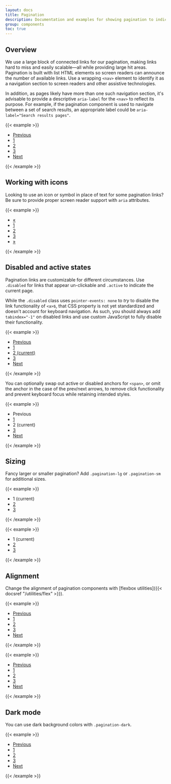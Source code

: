 ```yaml
---
layout: docs
title: Pagination
description: Documentation and examples for showing pagination to indicate a series of related content exists across multiple pages.
group: components
toc: true
---
```


## Overview

We use a large block of connected links for our pagination, making links hard to miss and easily scalable—all while providing large hit areas. Pagination is built with list HTML elements so screen readers can announce the number of available links. Use a wrapping `<nav>` element to identify it as a navigation section to screen readers and other assistive technologies.

In addition, as pages likely have more than one such navigation section, it's advisable to provide a descriptive `aria-label` for the `<nav>` to reflect its purpose. For example, if the pagination component is used to navigate between a set of search results, an appropriate label could be `aria-label="Search results pages"`.

{{< example >}}
<nav aria-label="Page navigation example">
  <ul class="pagination">
    <li class="page-item"><a class="page-link" href="#">Previous</a></li>
    <li class="page-item"><a class="page-link" href="#">1</a></li>
    <li class="page-item"><a class="page-link" href="#">2</a></li>
    <li class="page-item"><a class="page-link" href="#">3</a></li>
    <li class="page-item"><a class="page-link" href="#">Next</a></li>
  </ul>
</nav>
{{< /example >}}

## Working with icons

Looking to use an icon or symbol in place of text for some pagination links? Be sure to provide proper screen reader support with `aria` attributes.

{{< example >}}
<nav aria-label="Page navigation example">
  <ul class="pagination">
    <li class="page-item">
      <a class="page-link" href="#" aria-label="Previous">
        <span aria-hidden="true">&laquo;</span>
      </a>
    </li>
    <li class="page-item"><a class="page-link" href="#">1</a></li>
    <li class="page-item"><a class="page-link" href="#">2</a></li>
    <li class="page-item"><a class="page-link" href="#">3</a></li>
    <li class="page-item">
      <a class="page-link" href="#" aria-label="Next">
        <span aria-hidden="true">&raquo;</span>
      </a>
    </li>
  </ul>
</nav>
{{< /example >}}

## Disabled and active states

Pagination links are customizable for different circumstances. Use `.disabled` for links that appear un-clickable and `.active` to indicate the current page.

While the `.disabled` class uses `pointer-events: none` to _try_ to disable the link functionality of `<a>`s, that CSS property is not yet standardized and doesn't account for keyboard navigation. As such, you should always add `tabindex="-1"` on disabled links and use custom JavaScript to fully disable their functionality.

{{< example >}}
<nav aria-label="...">
  <ul class="pagination">
    <li class="page-item disabled">
      <a class="page-link" href="#" tabindex="-1" aria-disabled="true">Previous</a>
    </li>
    <li class="page-item"><a class="page-link" href="#">1</a></li>
    <li class="page-item active" aria-current="page">
      <a class="page-link" href="#">2 <span class="sr-only">(current)</span></a>
    </li>
    <li class="page-item"><a class="page-link" href="#">3</a></li>
    <li class="page-item">
      <a class="page-link" href="#">Next</a>
    </li>
  </ul>
</nav>
{{< /example >}}

You can optionally swap out active or disabled anchors for `<span>`, or omit the anchor in the case of the prev/next arrows, to remove click functionality and prevent keyboard focus while retaining intended styles.

{{< example >}}
<nav aria-label="...">
  <ul class="pagination">
    <li class="page-item disabled">
      <span class="page-link">Previous</span>
    </li>
    <li class="page-item"><a class="page-link" href="#">1</a></li>
    <li class="page-item active" aria-current="page">
      <span class="page-link">
        2
        <span class="sr-only">(current)</span>
      </span>
    </li>
    <li class="page-item"><a class="page-link" href="#">3</a></li>
    <li class="page-item">
      <a class="page-link" href="#">Next</a>
    </li>
  </ul>
</nav>
{{< /example >}}

## Sizing

Fancy larger or smaller pagination? Add `.pagination-lg` or `.pagination-sm` for additional sizes.

{{< example >}}
<nav aria-label="...">
  <ul class="pagination pagination-lg">
    <li class="page-item active" aria-current="page">
      <span class="page-link">
        1
        <span class="sr-only">(current)</span>
      </span>
    </li>
    <li class="page-item"><a class="page-link" href="#">2</a></li>
    <li class="page-item"><a class="page-link" href="#">3</a></li>
  </ul>
</nav>
{{< /example >}}

{{< example >}}
<nav aria-label="...">
  <ul class="pagination pagination-sm">
    <li class="page-item active" aria-current="page">
      <span class="page-link">
        1
        <span class="sr-only">(current)</span>
      </span>
    </li>
    <li class="page-item"><a class="page-link" href="#">2</a></li>
    <li class="page-item"><a class="page-link" href="#">3</a></li>
  </ul>
</nav>
{{< /example >}}

## Alignment

Change the alignment of pagination components with [flexbox utilities]({{< docsref "/utilities/flex" >}}).

{{< example >}}
<nav aria-label="Page navigation example">
  <ul class="pagination justify-content-center">
    <li class="page-item disabled">
      <a class="page-link" href="#" tabindex="-1" aria-disabled="true">Previous</a>
    </li>
    <li class="page-item"><a class="page-link" href="#">1</a></li>
    <li class="page-item"><a class="page-link" href="#">2</a></li>
    <li class="page-item"><a class="page-link" href="#">3</a></li>
    <li class="page-item">
      <a class="page-link" href="#">Next</a>
    </li>
  </ul>
</nav>
{{< /example >}}

{{< example >}}
<nav aria-label="Page navigation example">
  <ul class="pagination justify-content-end">
    <li class="page-item disabled">
      <a class="page-link" href="#" tabindex="-1" aria-disabled="true">Previous</a>
    </li>
    <li class="page-item"><a class="page-link" href="#">1</a></li>
    <li class="page-item"><a class="page-link" href="#">2</a></li>
    <li class="page-item"><a class="page-link" href="#">3</a></li>
    <li class="page-item">
      <a class="page-link" href="#">Next</a>
    </li>
  </ul>
</nav>
{{< /example >}}

## Dark mode

You can use dark background colors with <code class="highlighter-rouge">.pagination-dark</code>.

{{< example >}}
<nav aria-label="Page navigation example">
  <ul class="pagination pagination-dark">
    <li class="page-item"><a class="page-link" href="#">Previous</a></li>
    <li class="page-item"><a class="page-link" href="#">1</a></li>
    <li class="page-item"><a class="page-link" href="#">2</a></li>
    <li class="page-item"><a class="page-link" href="#">3</a></li>
    <li class="page-item"><a class="page-link" href="#">Next</a></li>
  </ul>
</nav>
{{< /example >}}
